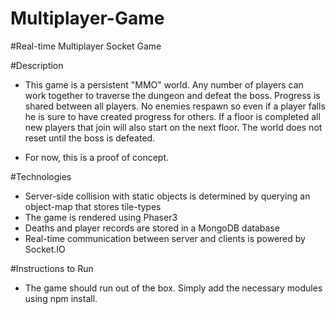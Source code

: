 # Multiplayer-Game
#Real-time Multiplayer Socket Game

#Description
* This game is a persistent "MMO" world. Any number of players can work together to traverse the dungeon and defeat the boss. Progress is shared between all players. No enemies respawn so even if a player falls he is sure to have created progress for others. If a floor is completed all new players that join will also start on the next floor. The world does not reset until the boss is defeated.

* For now, this is a proof of concept. 

#Technologies
* Server-side collision with static objects is determined by querying an object-map that stores tile-types
* The game is rendered using Phaser3 
* Deaths and player records are stored in a MongoDB database
* Real-time communication between server and clients is powered by Socket.IO

#Instructions to Run
* The game should run out of the box. Simply add the necessary modules using npm install.
